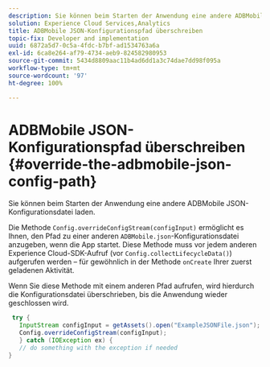 ```yaml
---
description: Sie können beim Starten der Anwendung eine andere ADBMobile JSON-Konfigurationsdatei laden.
solution: Experience Cloud Services,Analytics
title: ADBMobile JSON-Konfigurationspfad überschreiben
topic-fix: Developer and implementation
uuid: 6872a5d7-0c5a-4fdc-b7bf-ad1534763a6a
exl-id: 6ca8e264-af79-4734-aeb9-824582980953
source-git-commit: 5434d8809aac11b4ad6dd1a3c74dae7dd98f095a
workflow-type: tm+mt
source-wordcount: '97'
ht-degree: 100%

---
```


# ADBMobile JSON-Konfigurationspfad überschreiben {#override-the-adbmobile-json-config-path}

Sie können beim Starten der Anwendung eine andere ADBMobile JSON-Konfigurationsdatei laden.

Die Methode `Config.overrideConfigStream(configInput)` ermöglicht es Ihnen, den Pfad zu einer anderen `ADBMobile.json`-Konfigurationsdatei anzugeben, wenn die App startet. Diese Methode muss vor jedem anderen Experience Cloud-SDK-Aufruf (vor `Config.collectLifecycleData()`) aufgerufen werden – für gewöhnlich in der Methode `onCreate` Ihrer zuerst geladenen Aktivität.

Wenn Sie diese Methode mit einem anderen Pfad aufrufen, wird hierdurch die Konfigurationsdatei überschrieben, bis die Anwendung wieder geschlossen wird.

```java
 try { 
   InputStream configInput = getAssets().open("ExampleJSONFile.json"); 
   Config.overrideConfigStream(configInput); 
   } catch (IOException ex) { 
   // do something with the exception if needed 
}
```
